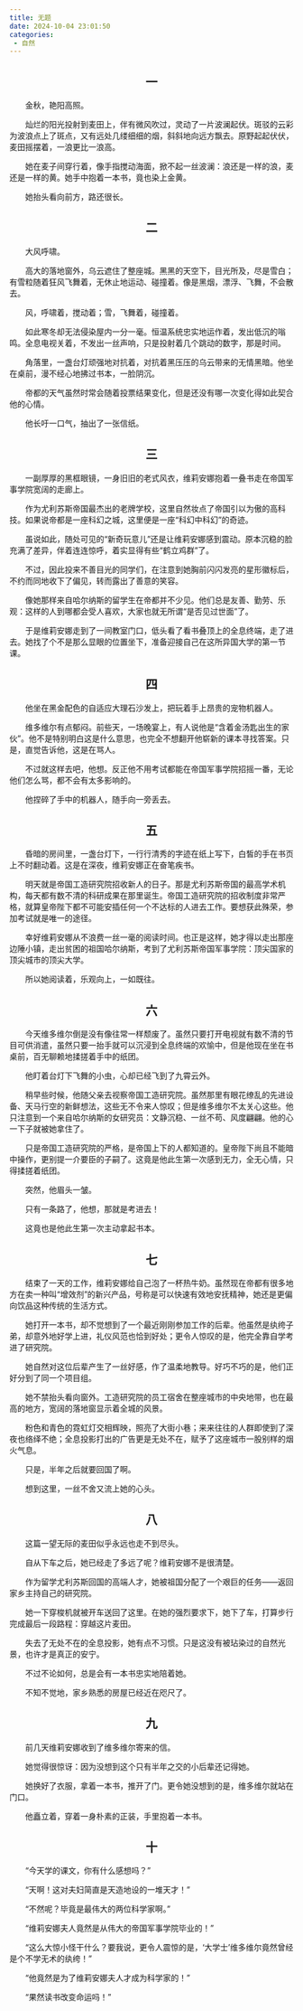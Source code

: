 ```yaml
---
title: 无题
date: 2024-10-04 23:01:50
categories:
 - 自然
---
```


## 一
金秋，艳阳高照。  

灿烂的阳光投射到麦田上，伴有微风吹过，灵动了一片波澜起伏。斑驳的云彩为波浪点上了斑点，又有远处几缕细细的烟，斜斜地向远方飘去。原野起起伏伏，麦田摇摆着，一浪更比一浪高。  

她在麦子间穿行着，像手指搅动海面，掀不起一丝波澜：浪还是一样的浪，麦还是一样的黄。她手中抱着一本书，竟也染上金黄。  

她抬头看向前方，路还很长。  

## 二
大风呼啸。  

高大的落地窗外，乌云遮住了整座城。黑黑的天空下，目光所及，尽是雪白；有雪粒随着狂风飞舞着，无休止地运动、碰撞着。像是黑烟，漂浮、飞舞，不会散去。  

风，呼啸着，搅动着；雪，飞舞着，碰撞着。  

如此寒冬却无法侵染屋内一分一毫。恒温系统忠实地运作着，发出低沉的嗡鸣。全息电视关着，不发出一丝声响，只是投射着几个跳动的数字，那是时间。  

角落里，一盏台灯顽强地对抗着，对抗着黑压压的乌云带来的无情黑暗。他坐在桌前，漫不经心地拂过书本，一脸阴沉。  

帝都的天气虽然时常会随着投票结果变化，但是还没有哪一次变化得如此契合他的心情。  

他长吁一口气，抽出了一张信纸。  

## 三
一副厚厚的黑框眼镜，一身旧旧的老式风衣，维莉安娜抱着一叠书走在帝国军事学院宽阔的走廊上。  

作为尤利苏斯帝国最杰出的老牌学校，这里自然妆点了帝国引以为傲的高科技。如果说帝都是一座科幻之城，这里便是一座“科幻中科幻”的奇迹。  

虽说如此，随处可见的“新奇玩意儿”还是让维莉安娜感到震动。原本沉稳的脸充满了差异，伴着连连惊呼，着实显得有些“鹤立鸡群”了。  

不过，因此投来不善目光的同学们，在注意到她胸前闪闪发亮的星形徽标后，不约而同地收下了偏见，转而露出了善意的笑容。  

像她那样来自哈尔纳斯的留学生在帝都并不少见。他们总是友善、勤劳、乐观：这样的人到哪都会受人喜欢，大家也就无所谓“是否见过世面”了。  

于是维莉安娜走到了一间教室门口，低头看了看书叠顶上的全息终端，走了进去。她找了个不是那么显眼的位置坐下，准备迎接自己在这所异国大学的第一节课。  


## 四
他坐在黑金配色的自适应大理石沙发上，把玩着手上昂贵的宠物机器人。  

维多维尔有点郁闷。前些天，一场晚宴上，有人说他是“含着金汤匙出生的家伙”。他不是特别明白这是什么意思，也完全不想翻开他崭新的课本寻找答案。只是，直觉告诉他，这是在骂人。  

不过就这样去吧，他想。反正他不用考试都能在帝国军事学院招摇一番，无论他们怎么骂，都不会有太多影响的。  

他捏碎了手中的机器人，随手向一旁丢去。  

## 五
昏暗的房间里，一盏台灯下，一行行清秀的字迹在纸上写下，白皙的手在书页上不时翻动着。这是在深夜，维莉安娜正在奋笔疾书。  

明天就是帝国工造研究院招收新人的日子。那是尤利苏斯帝国的最高学术机构，每天都有数不清的科研成果在那里诞生。帝国工造研究院的招收制度非常严格，就算皇帝陛下都不可能安插任何一个不达标的人进去工作。要想获此殊荣，参加考试就是唯一的途径。  

幸好维莉安娜从不浪费一丝一毫的阅读时间。也正是这样，她才得以走出那座边陲小镇，走出贫困的祖国哈尔纳斯，考到了尤利苏斯帝国军事学院：顶尖国家的顶尖城市的顶尖大学。  

所以她阅读着，乐观向上，一如既往。  

## 六
今天维多维尔倒是没有像往常一样颓废了。虽然只要打开电视就有数不清的节目可供消遣，虽然只要一抬手就可以沉浸到全息终端的欢愉中，但是他现在坐在书桌前，百无聊赖地揉搓着手中的纸团。  

他盯着台灯下飞舞的小虫，心却已经飞到了九霄云外。  

稍早些时候，他随父亲去视察帝国工造研究院。虽然那里有眼花缭乱的先进设备、天马行空的新鲜想法，这些无不令来人惊叹；但是维多维尔不太关心这些。他只注意到一个来自哈尔纳斯的女研究员：文静沉稳、一丝不苟、风度翩翩。他的心一下子就被她拿住了。  

只是帝国工造研究院的严格，是帝国上下的人都知道的。皇帝陛下尚且不能暗中操作，更别提一介要臣的子嗣了。这竟是他此生第一次感到无力，全无心情，只得揉搓着纸团。  

突然，他眉头一皱。  

只有一条路了，他想，那就是考进去！  

这竟也是他此生第一次主动拿起书本。  

## 七
结束了一天的工作，维莉安娜给自己泡了一杯热牛奶。虽然现在帝都有很多地方在卖一种叫“增效剂”的新兴产品，号称是可以快速有效地安抚精神，她还是更偏向饮品这种传统的生活方式。  

她打开一本书，却不觉想到了一个最近刚刚参加工作的后辈。他虽然是纨绔子弟，却意外地好学上进，礼仪风范也恰到好处；更令人惊叹的是，他完全靠自学考进了研究院。  

她自然对这位后辈产生了一丝好感，作了温柔地教导。好巧不巧的是，他们正好分到了同一个项目组。  

她不禁抬头看向窗外。工造研究院的员工宿舍在整座城市的中央地带，也在最高的地方，宽阔的落地窗显示着全城的风景。  

粉色和青色的霓虹灯交相辉映，照亮了大街小巷；来来往往的人群即使到了深夜也络绎不绝；全息投影打出的广告更是无处不在，赋予了这座城市一股别样的烟火气息。  

只是，半年之后就要回国了啊。  

想到这里，一丝不舍又流上她的心头。  

## 八
这篇一望无际的麦田似乎永远也走不到尽头。  

自从下车之后，她已经走了多远了呢？维莉安娜不是很清楚。  

作为留学尤利苏斯回国的高端人才，她被祖国分配了一个艰巨的任务——返回家乡主持自己的研究院。  

她一下穿梭机就被开车送回了这里。在她的强烈要求下，她下了车，打算步行完成最后一段路程：穿越这片麦田。  

失去了无处不在的全息投影，她有点不习惯。只是这没有被玷染过的自然光景，也许才是真正的安宁。  

不过不论如何，总是会有一本书忠实地陪着她。  

不知不觉地，家乡熟悉的房屋已经近在咫尺了。  


## 九
前几天维莉安娜收到了维多维尔寄来的信。  

她觉得很惊讶：因为没想到这个只有半年之交的小后辈还记得她。  

她换好了衣服，拿着一本书，推开了门。更令她没想到的是，维多维尔就站在门口。  

他矗立着，穿着一身朴素的正装，手里抱着一本书。  


## 十
“今天学的课文，你有什么感想吗？”  

“天啊！这对夫妇简直是天造地设的一堆天才！”  

“不然呢？毕竟是最伟大的两位科学家啊。”  

“维莉安娜夫人竟然是从伟大的帝国军事学院毕业的！”  

“这么大惊小怪干什么？要我说，更令人震惊的是，‘大学士’维多维尔竟然曾经是个不学无术的纨绔！”  

“他竟然是为了维莉安娜夫人才成为科学家的！”  

“果然读书改变命运吗！”  


<style>
  h2 {
    text-align: center;
  }
  p {
    text-indent: 2em;
  }
</style>